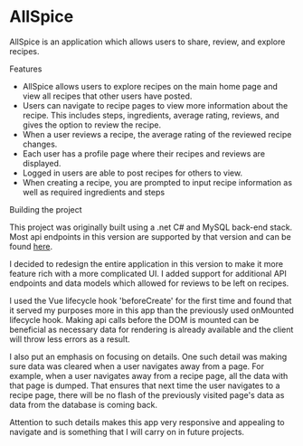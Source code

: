 # AllSpice

AllSpice is an application which allows users to share, review, and explore recipes. 

Features
- AllSpice allows users to explore recipes on the main home page and view all recipes that other users have posted.
- Users can navigate to recipe pages to view more information about the recipe. This includes steps, ingredients, average rating, reviews, and gives the option to review the recipe.
- When a user reviews a recipe, the average rating of the reviewed recipe changes.
- Each user has a profile page where their recipes and reviews are displayed.
- Logged in users are able to post recipes for others to view.
- When creating a recipe, you are prompted to input recipe information as well as required ingredients and steps


Building the project

This project was originally built using a .net C# and MySQL back-end stack. Most api endpoints in this version are supported by that version and can be found [here](https://github.com/CALEBELLIOTT/AllSpice).

I decided to redesign the entire application in this version to make it more feature rich with a more complicated UI. I added support for additional API endpoints and data models which allowed for reviews to be left on recipes. 

I used the Vue lifecycle hook 'beforeCreate' for the first time and found that it served my purposes more in this app than the previously used onMounted lifecycle hook. Making api calls before the DOM is mounted can be beneficial as necessary data for rendering is already available and the client will throw less errors as a result. 

I also put an emphasis on focusing on details. One such detail was making sure data was cleared when a user navigates away from a page. For example, when a user navigates away from a recipe page, all the data with that page is dumped. That ensures that next time the user navigates to a recipe page, there will be no flash of the previously visited page's data as data from the database is coming back.

Attention to such details makes this app very responsive and appealing to navigate and is something that I will carry on in future projects.
